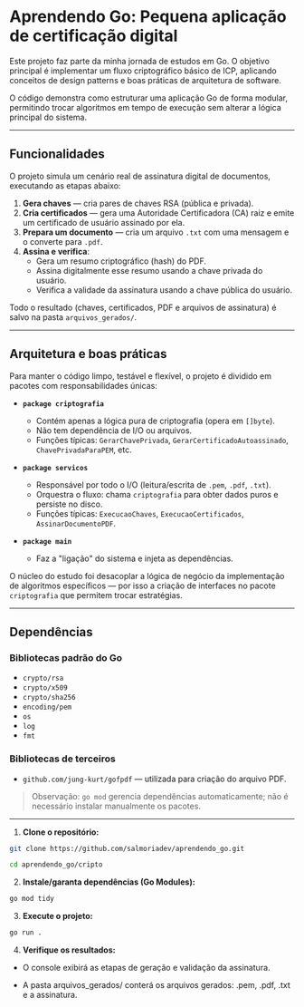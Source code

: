 # Aprendendo Go: Pequena aplicação de certificação digital

Este projeto faz parte da minha jornada de estudos em Go. O objetivo principal é implementar um fluxo criptográfico básico de ICP, aplicando conceitos de design patterns e boas práticas de arquitetura de software.

O código demonstra como estruturar uma aplicação Go de forma modular, permitindo trocar algoritmos em tempo de execução sem alterar a lógica principal do sistema.

---

## Funcionalidades

O projeto simula um cenário real de assinatura digital de documentos, executando as etapas abaixo:

1. **Gera chaves** — cria pares de chaves RSA (pública e privada).  
2. **Cria certificados** — gera uma Autoridade Certificadora (CA) raiz e emite um certificado de usuário assinado por ela.  
3. **Prepara um documento** — cria um arquivo `.txt` com uma mensagem e o converte para `.pdf`.  
4. **Assina e verifica**:
   - Gera um resumo criptográfico (hash) do PDF.
   - Assina digitalmente esse resumo usando a chave privada do usuário.
   - Verifica a validade da assinatura usando a chave pública do usuário.

Todo o resultado (chaves, certificados, PDF e arquivos de assinatura) é salvo na pasta `arquivos_gerados/`.

---

## Arquitetura e boas práticas

Para manter o código limpo, testável e flexível, o projeto é dividido em pacotes com responsabilidades únicas:

- **`package criptografia`**
  - Contém apenas a lógica pura de criptografia (opera em `[]byte`).
  - Não tem dependência de I/O ou arquivos.
  - Funções típicas: `GerarChavePrivada`, `GerarCertificadoAutoassinado`, `ChavePrivadaParaPEM`, etc.

- **`package servicos`**
  - Responsável por todo o I/O (leitura/escrita de `.pem`, `.pdf`, `.txt`).
  - Orquestra o fluxo: chama `criptografia` para obter dados puros e persiste no disco.
  - Funções típicas: `ExecucaoChaves`, `ExecucaoCertificados`, `AssinarDocumentoPDF`.

- **`package main`**
  - Faz a "ligação" do sistema e injeta as dependências.

O núcleo do estudo foi desacoplar a lógica de negócio da implementação de algoritmos específicos — por isso a criação de interfaces no pacote `criptografia` que permitem trocar estratégias.

---

## Dependências

### Bibliotecas padrão do Go
- `crypto/rsa`  
- `crypto/x509`  
- `crypto/sha256`  
- `encoding/pem`  
- `os`  
- `log`  
- `fmt`

### Bibliotecas de terceiros
- `github.com/jung-kurt/gofpdf` — utilizada para criação do arquivo PDF.

> Observação: `go mod` gerencia dependências automaticamente; não é necessário instalar manualmente os pacotes.

---
1. **Clone o repositório:**
```bash
git clone https://github.com/salmoriadev/aprendendo_go.git

cd aprendendo_go/cripto
```

2. **Instale/garanta dependências (Go Modules):**
```bash
go mod tidy
```

3. **Execute o projeto:**
```bash
go run .
```

4. **Verifique os resultados:**

- O console exibirá as etapas de geração e validação da assinatura.

- A pasta arquivos_gerados/ conterá os arquivos gerados: .pem, .pdf, .txt e a assinatura.